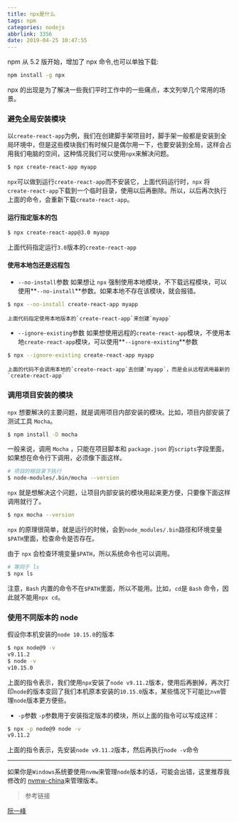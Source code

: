 ```yaml
---
title: npx是什么
tags: npm
categories: nodejs
abbrlink: 3356
date: 2019-04-25 10:47:55
---
```


npm 从 5.2 版开始，增加了 npx 命令,也可以单独下载:

```bash
npm install -g npx
```

npx 的出现是为了解决一些我们平时工作中的一些痛点，本文列举几个常用的场景。

<!-- more -->

### 避免全局安装模块

以`create-react-app`为例，我们在创建脚手架项目时，脚手架一般都是安装到全局环境中，但是这些模块我们有时候只是偶尔用一下，也要安装到全局，这样会占用我们电脑的空间，这种情况我们可以使用`npx`来解决问题。

```bash
$ npx create-react-app myapp
```

`npx`可以做到运行`create-react-app`而不安装它，上面代码运行时，`npx` 将`create-react-app`下载到一个临时目录，使用以后再删除。所以，以后再次执行上面的命令，会重新下载`create-react-app`。

#### 运行指定版本的包

```bash
$ npx create-react-app@3.0 myapp
```

上面代码指定运行`3.0`版本的`create-react-app`

#### 使用本地包还是远程包

- `--no-install`参数
  如果想让 `npx` 强制使用本地模块，不下载远程模块，可以使用**`--no-install`**参数。如果本地不存在该模块，就会报错。

```bash
$ npx --no-install create-react-app myapp
```

    上面代码指定使用本地版本的`create-react-app`来创建`myapp`

- `--ignore-existing`参数
  如果想使用远程的`create-react-app`模块，不使用本地`create-react-app`模块，可以使用**`--ignore-existing`**参数

```bash
$ npx --ignore-existing create-react-app myapp
```

    上面的代码不会调用本地的`create-react-app`去创建`myapp`，而是会从远程调用最新的`create-react-app`

### 调用项目安装的模块

`npx` 想要解决的主要问题，就是调用项目内部安装的模块。比如，项目内部安装了测试工具 `Mocha`。

```bash
$ npm install -D mocha
```

一般来说，调用 `Mocha` ，只能在项目脚本和 `package.json` 的`scripts`字段里面， 如果想在命令行下调用，必须像下面这样。

```bash
# 项目的根目录下执行
$ node-modules/.bin/mocha --version
```

`npx` 就是想解决这个问题，让项目内部安装的模块用起来更方便，只要像下面这样调用就行了。

```bash
$ npx mocha --version
```

`npx` 的原理很简单，就是运行的时候，会到`node_modules/.bin`路径和环境变量`$PATH`里面，检查命令是否存在。

由于 `npx` 会检查环境变量`$PATH`，所以系统命令也可以调用。

```bash
# 等同于 ls
$ npx ls
```

注意，`Bash` 内置的命令不在`$PATH`里面，所以不能用。比如，`cd`是 `Bash` 命令，因此就不能用`npx cd`。

### 使用不同版本的 node

假设你本机安装的`node 10.15.0`的版本

```bash
$ npx node@9 -v
v9.11.2
$ node -v
v10.15.0
```

上面的指令表示，我们使用`npx`安装了`node v9.11.2`版本，使用后再删掉，再次打印`node`的版本变回了我们本机原本安装的`10.15.0`版本，某些情况下可能比`nvm`管理`node`版本更方便些。

- `-p`参数
  `-p`参数用于安装指定版本的模块，所以上面的指令可以写成这样：

```bash
$ npx -p node@9 node -v
v9.11.2
```

上面的指令表示，先安装`node v9.11.2`版本，然后再执行`node -v`命令

---

如果你是`Windows`系统要使用`nvmw`来管理`node`版本的话，可能会出错，这里推荐我修改的 [nvmw-china](https://github.com/tiakia/nvmw-china)来管理版本。

> 参考链接

[阮一峰](http://www.ruanyifeng.com/blog/2019/02/npx.html)
